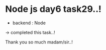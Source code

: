 # Node js day6 task29..!

* backend : Node

-> completed this task..!

Thank you so much madam/sir..!